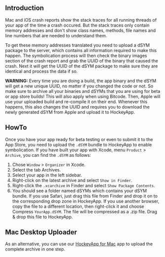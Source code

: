 ## Introduction

Mac and iOS crash reports show the stack traces for all running threads of your app of the time a crash occured. But the stack traces only contain memory addresses and don't show class names, methods, file names and line numbers that are needed to understand them.

To get these memory addresses translated you need to upload a dSYM package to the server, which contains all information required to make this happen. The symbolication process will then check the binary images section of the crash report and grab the UUID of the binary that caused the crash. Next it will get the UUID of the dSYM package to make sure they are identical and process the data if so.

**WARNING:** Every time you are doing a build, the app binary and the dSYM will get a new unique UUID, no matter if you changed the code or not. So make sure to archive all your binaries and dSYMs that you are using for beta or app store builds!
This will also apply when using Bitcode. Then, Apple will use your uploaded build and re-compile it on their end. Whenever this happens, this also changes the UUID and requires you to download the newly generated dSYM from Apple and upload it to HockeyApp.

## HowTo

Once you have your app ready for beta testing or even to submit it to the App Store, you need to upload the `.dSYM` bundle to HockeyApp to enable symbolication. If you have built your app with Xcode, menu `Product` > `Archive`, you can find the `.dSYM` as follows:

1. Chose `Window` > `Organizer` in Xcode.
2. Select the tab Archives.
3. Select your app in the left sidebar.
4. Right-click on the latest archive and select `Show in Finder`.
5. Right-click the `.xcarchive` in Finder and select `Show Package Contents`.
6. You should see a folder named dSYMs which contains your dSYM bundle. If you use Safari, just drag this file from Finder and drop it on to the corresponding drop zone in HockeyApp. If you use another browser, copy the file to a different location, then right-click it and choose Compress `YourApp.dSYM`. The file will be compressed as a .zip file. Drag & drop this file to HockeyApp. 

## Mac Desktop Uploader

As an alternative, you can use our [HockeyApp for Mac](http://hockeyapp.net/releases/mac/) app to upload the complete archive in one step.